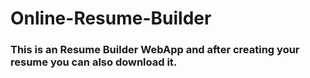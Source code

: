 # Online-Resume-Builder
<h3>This is an Resume Builder WebApp and after creating your resume you can also download it.</h3>
